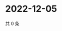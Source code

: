 # 2022-12-05

共 0 条

<!-- BEGIN WEIBO -->
<!-- 最后更新时间 Mon Dec 05 2022 04:00:52 GMT+0800 (China Standard Time) -->

<!-- END WEIBO -->
